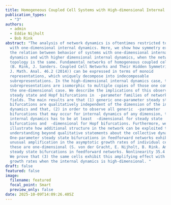 ```yaml
---
title: Homogeneous Coupled Cell Systems with High-dimensional Internal Dynamics
publication_types:
  - "3"
authors:
  - admin
  - Eddie Nijholt
  - Bob Rink
abstract: "The analysis of network dynamics is oftentimes restricted to networks
  with one-dimensional internal dynamics. Here, we show how symmetry explains
  the relation between behavior of systems with one-dimensional internal
  dynamics and with higher dimensional internal dynamics, when the network
  topology is the same. Fundamental networks of homogeneous coupled cell systems
  (B. Rink, J. Sanders. Coupled Cell Networks and Their Hidden Symmetries. SIAM
  J. Math. Anal. 46.2 (2014)) can be expressed in terms of monoid
  representations, which uniquely decompose into indecomposable
  subrepresentations. In the high-dimensional internal dynamics case, these
  subrepresentations are isomorphic to multiple copies of those one computes in
  the one-dimensional case. We describe the implications of this observation on
  steady state and Hopf bifurcations in  -parameter families of network vector
  fields. The main results are that (1) generic one-parameter steady state
  bifurcations are qualitatively independent of the dimension of the internal
  dynamics and that, (2) in order to observe all generic  -parameter
  bifurcations that may occur for internal dynamics of any dimension, the
  internal dynamics has to be at least  -dimensional for steady state
  bifurcations and  -dimensional for Hopf bifurcations. Furthermore, we
  illustrate how additional structure in the network can be exploited to obtain
  understanding beyond qualitative statements about the collective dynamics.
  One-parameter steady state bifurcations in feedforward networks exhibit an
  unusual amplification in the asymptotic growth rates of individual cells, when
  these are one-dimensional (S. von der Gracht, E. Nijholt, B. Rink. Amplified
  steady state bifurcations in feedforward networks. Nonlinearity 35.4 (2022)).
  We prove that (3) the same cells exhibit this amplifying effect with the same
  growth rates when the internal dynamics is high-dimensional. "
draft: false
featured: false
image:
  filename: featured
  focal_point: Smart
  preview_only: false
date: 2025-10-09T14:09:26.405Z
---
```

